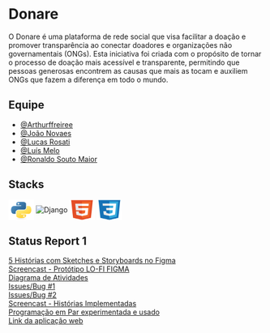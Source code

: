 # Donare

O Donare é uma plataforma de rede social que visa facilitar a doação e promover transparência ao conectar doadores e organizações não governamentais (ONGs). Esta iniciativa foi criada com o propósito de tornar o processo de doação mais acessível e transparente, permitindo que pessoas generosas encontrem as causas que mais as tocam e auxiliem ONGs que fazem a diferença em todo o mundo.

## Equipe

- [@Arthurffreiree](https://github.com/Arthurffreiree)
- [@João Novaes](https://www.github.com/joaonovaes1)
- [@Lucas Rosati](https://www.github.com/lucasrosati)
- [@Luís Melo](https://www.github.com/luisvmelo)
- [@Ronaldo Souto Maior](https://www.github.com/ronaldotsm)

## Stacks

<div style="display: inline_block">
  <img align="center" alt="Python" height="40" width="50" src="https://raw.githubusercontent.com/devicons/devicon/master/icons/python/python-original.svg">
  <img align="center" alt="Django" height="40" width="50" src="https://icongr.am/devicon/django-original.svg?size=128&color=currentColor">
  <img align="center" alt="HTML" height="40" width="50" src="https://raw.githubusercontent.com/devicons/devicon/master/icons/html5/html5-original.svg">
  <img align="center" alt="CSS" height="40" width="50" src="https://raw.githubusercontent.com/devicons/devicon/master/icons/css3/css3-original.svg">
</div>


## Status Report 1

<a href="https://docs.google.com/document/d/1x7OmkyC_WPlmr7NPRakeKYE1GKfYFS48/edit?usp=drive_link&ouid=103356964099486427591&rtpof=true&sd=true">5 Histórias com Sketches e Storyboards no Figma</a><br> 
<a href="https://drive.google.com/file/d/1q7ahuI8b2muoUdi_qvc7-D7ib6whUy0Z/view?usp=drive_link">Screencast - Protótipo LO-FI FIGMA</a><br>
<a href="https://drive.google.com/file/d/19EpJ_DGNvMcBiIgov2oRznSuTjIXMHQK/view?usp=drive_link">Diagrama de Atividades</a><br>
<a href="https://drive.google.com/file/d/1DiOnZISYzvPIv-kx4IGBVdf6kKskviPv/view?usp=drive_link">Issues/Bug #1</a><br>
<a href="https://drive.google.com/file/d/1YMoTE44lIEs3qi7jmiEtf2TNbBlWdUIh/view?usp=drive_link">Issues/Bug #2</a><br>
<a href="">Screencast - Histórias Implementadas</a><br> 
<a href="https://docs.google.com/document/d/1T2ajEMMPxcIWzm1IrN_9gjal6-EGD8DtKTca4f3NWyg/edit?usp=drive_link">Programação em Par experimentada e usado</a><br>
[Link da aplicação web](https://donare.azurewebsites.net)







